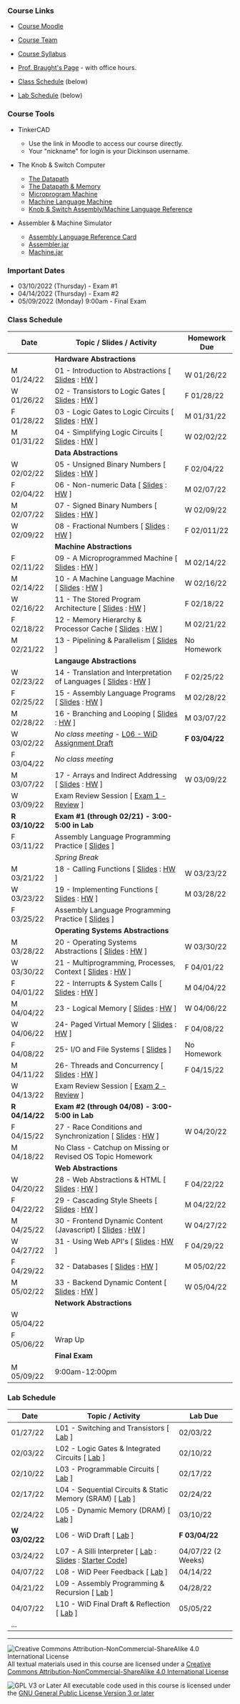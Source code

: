 ### Course Links

- [Course Moodle](https://lms.dickinson.edu/course/view.php?id=46925)
- [Course Team](https://teams.microsoft.com/l/team/19%3aCVk2T3PduOEh_n8Fgs1g1KZv0Vy05jqOSjDKQ0UooXc1%40thread.tacv2/conversations?groupId=f6aa5a40-8b22-4ba4-9365-a68531dfc91d&tenantId=6232b055-76b9-4c13-9b88-b562ae7db6fb)
- [Course Syllabus](./syllabus.md)
- [Prof. Braught's Page](http://users.dickinson.edu/~braught/) - with office hours.

- [Class Schedule](#class-schedule) (below)
- [Lab Schedule](#lab-schedule) (below)

### Course Tools

- TinkerCAD
  - Use the link in Moodle to access our course directly.
  - Your "nickname" for login is your Dickinson username.

- The Knob & Switch Computer
  - [The Datapath](https://dickinson-comp256.github.io/Knob-And-Switch-Computer/datapath.html)
  - [The Datapath & Memory](https://dickinson-comp256.github.io/Knob-And-Switch-Computer/dpandmem.html)
  - [Microprogram Machine](https://dickinson-comp256.github.io/Knob-And-Switch-Computer/micromachine.html)
  - [Machine Language Machine](https://dickinson-comp256.github.io/Knob-And-Switch-Computer/machine.html)
  - [Knob & Switch Assembly/Machine Language Reference](https://dickinson-comp256.github.io/Knob-And-Switch-Computer/instructions.html)

- Assembler & Machine Simulator
  - [Assembly Language Reference Card](https://dickinson-comp256/AsmMachine/machine/bin/asm-ref.html)
  - [Assembler.jar](https://github.com/dickinson-comp256/AsmMachine/raw/main/Assembler/bin/Assembler.jar
)
  - [Machine.jar](https://github.com/dickinson-comp256/AsmMachine/raw/main/Machine/bin/Machine.jar
)

### Important Dates

- 03/10/2022 (Thursday) - Exam #1
- 04/14/2022 (Thursday) - Exam #2
- 05/09/2022 (Monday) 9:00am - Final Exam

### Class Schedule

Date        | Topic / Slides / Activity                                                                 | Homework Due
----------- | ----------------------------------------------------------------------------------------- | --------------
&nbsp;      | **Hardware Abstractions**                                                                 |
M 01/24/22  | 01 - Introduction to Abstractions                  [ [Slides][s01] : [HW][hw01] ]         | W 01/26/22
W 01/26/22  | 02 - Transistors to Logic Gates                    [ [Slides][s02] : [HW][hw02] ]         | F 01/28/22
F 01/28/22  | 03 - Logic Gates to Logic Circuits                 [ [Slides][s03] : [HW][hw03] ]         | M 01/31/22
M 01/31/22  | 04 - Simplifying Logic Circuits                    [ [Slides][s04] : [HW][hw04] ]         | W 02/02/22
&nbsp;      | **Data Abstractions**                                                                     |
W 02/02/22  | 05 - Unsigned Binary Numbers                       [ [Slides][s05] : [HW][hw05] ]         | F 02/04/22
F 02/04/22  | 06 - Non-numeric Data                              [ [Slides][s06] : [HW][hw06] ]         | M 02/07/22
M 02/07/22  | 07 - Signed Binary Numbers                         [ [Slides][s07] : [HW][hw07] ]         | W 02/09/22
W 02/09/22  | 08 - Fractional Numbers                            [ [Slides][s08] : [HW][hw08] ]         | F 02/011/22
&nbsp;      | **Machine Abstractions**                                                                  |
F 02/11/22  | 09 - A Microprogrammed Machine                     [ [Slides][s09] : [HW][hw09] ]         | M 02/14/22
M 02/14/22  | 10 - A Machine Language Machine                    [ [Slides][s10] : [HW][hw10] ]         | W 02/16/22
W 02/16/22  | 11 - The Stored Program Architecture               [ [Slides][s11] : [HW][hw11] ]         | F 02/18/22
F 02/18/22  | 12 - Memory Hierarchy & Processor Cache            [ [Slides][s12] : [HW][hw12] ]         | M 02/21/22
M 02/21/22  | 13 - Pipelining & Parallelism                      [ [Slides][s13] ]                      | No Homework
&nbsp;      | **Langauge Abstractions**                                                                 |
W 02/23/22  | 14 - Translation and Interpretation of Languages   [ [Slides][s14] : [HW][hw14] ]         | F 02/25/22
F 02/25/22  | 15 - Assembly Language Programs                    [ [Slides][s15] : [HW][hw15] ]         | M 02/28/22
M 02/28/22  | 16 - Branching and Looping                         [ [Slides][s16] : [HW][hw16] ]         | M 03/07/22
W 03/02/22  | *No class meeting* -                               [L06 - WiD Assignment Draft][l06]      | **F 03/04/22**
F 03/04/22  | *No class meeting*                                                                        |
M 03/07/22  | 17 - Arrays and Indirect Addressing                [ [Slides][s17] : [HW][hw17] ]         | W 03/09/22
W 03/09/22  | Exam Review Session                                [ [Exam 1 - Review][ex1] ]             |
**R 03/10/22**  | **Exam #1 (through 02/21) - 3:00-5:00 in Lab**                                        |
F 03/11/22  | Assembly Language Programming Practice             [ [Slides][asm] ]                      |
&nbsp;      | *Spring Break*                                                                            |
M 03/21/22  | 18 - Calling Functions                             [ [Slides][s18] : [HW][hw18] ]         | W 03/23/22
W 03/23/22  | 19 - Implementing Functions                        [ [Slides][s19] : [HW][hw19] ]         | M 03/28/22
F 03/25/22  | Assembly Language Programming Practice             [ [Slides][asm2] ]                     |
&nbsp;      | **Operating Systems Abstractions**                                                        |
M 03/28/22  | 20 - Operating Systems Abstractions                [ [Slides][s20] : [HW][hw20] ]         | W 03/30/22
W 03/30/22  | 21 - Multiprogramming, Processes, Context          [ [Slides][s21] : [HW][hw21] ]         | F 04/01/22
F 04/01/22  | 22 - Interrupts & System Calls                     [ [Slides][s22] : [HW][hw22] ]         | M 04/04/22
M 04/04/22  | 23 - Logical Memory                                [ [Slides][s23] : [HW][hw23] ]         | W 04/06/22
W 04/06/22  | 24- Paged Virtual Memory                           [ [Slides][s24] : [HW][hw24] ]         | F 04/08/22
F 04/08/22  | 25- I/O and File Systems                           [ [Slides][s25] ]                      | No Homework
M 04/11/22  | 26- Threads and Concurrency                        [ [Slides][s26] : [HW][hw26] ]         | F 04/15/22
W 04/13/22  | Exam Review Session                                [ [Exam 2 - Review][ex2] ]             |
**R 04/14/22**  | **Exam #2 (through 04/08) - 3:00-5:00 in Lab**                                        |
F 04/15/22  | 27 - Race Conditions and Synchronization           [ [Slides][s27] : [HW][hw27] ]         | W 04/20/22
M 04/18/22  | No Class - Catchup on Missing or Revised OS Topic Homework                                |
&nbsp;      | **Web Abstractions**                                                                      |
W 04/20/22  | 28 - Web Abstractions & HTML                       [ [Slides][s28] : [HW][hw28] ]         | F 04/22/22
F 04/22/22  | 29 - Cascading Style Sheets                        [ [Slides][s29] : [HW][hw29] ]         | M 04/22/22
M 04/25/22  | 30 - Frontend Dynamic Content (Javascript)         [ [Slides][s30] : [HW][hw30] ]         | W 04/27/22
W 04/27/22  | 31 - Using Web API's                               [ [Slides][s31] : [HW][hw31] ]         | F 04/29/22
F 04/29/22  | 32 - Databases                                     [ [Slides][s32] : [HW][hw32] ]         | M 05/02/22
M 05/02/22  | 33 - Backend Dynamic Content                       [ [Slides][s33] : [HW][hw33] ]         | W 05/04/22
&nbsp;      | **Network Abstractions**                                                                  |
W 05/04/22  |
F 05/06/22  | Wrap Up
&nbsp;      | **Final Exam**
M 05/09/22  | 9:00am-12:00pm

[s01]: slides/01-S-Abstractions.pptx
[hw01]: homework/01-A-Abstractions.docx
[s02]: slides/02-S-TransistorsToGates.pptx
[hw02]: homework/02-A-TransistorsToGates.docx
[s03]: slides/03-S-GatesToCircuits.pptx
[hw03]: homework/03-A-GatesToCircuits.docx
[s04]: slides/04-S-LogicSimplification.pptx
[hw04]: homework/04-A-LogicSimplification.docx
[s05]: slides/05-S-UnsignedBinary.pptx
[hw05]: homework/05-A-UnsignedBinary.docx
[s06]: slides/06-S-NonNumericData.pptx
[hw06]: homework/06-A-NonNumericData.docx
[s07]: slides/07-S-SignedBinary.pptx
[hw07]: homework/07-A-SignedBinary.docx
[s08]: slides/08-S-FractionalNumbers.pptx
[hw08]: homework/08-A-FractionalNumbers.docx
[s09]: slides/09-S-MicroProgram.pptx
[hw09]: homework/09-A-MicroProgram.docx
[s10]: slides/10-S-MachineLanguage.pptx
[hw10]: homework/10-A-MachineLanguage.docx
[s11]: slides/11-S-StoredProgram.pptx
[hw11]: homework/11-A-StoredProgram.docx
[s12]: slides/12-S-MemoryAndCache.pptx
[hw12]: homework/12-A-MemoryAndCache.docx
[s13]: slides/13-S-ParallelismPipelining.pptx
[hw13]: none
[s14]: slides/14-S-TranslationInterpretation.pptx
[hw14]: homework/14-A-TranslationInterpretation.docx
[s15]: slides/15-S-Assembly.pptx
[hw15]: homework/15-A-Assembly.docx
[s16]: slides/16-S-BranchingLooping.pptx
[hw16]: homework/16-A-BranchingLooping.docx
[s17]: slides/17-S-IndirectAddressing.pptx
[hw17]: homework/17-A-IndirectAddressing.docx
[ex1]: homework/Exam1Review.docx
[asm]: slides/17.5-S-AsmActivities.pptx
[s18]: slides/18-S-CallingFunctions.pptx
[hw18]: homework/18-A-CallingFunctions.docx
[s19]: slides/19-S-ImplementingFunctions.pptx
[hw19]: homework/19-A-ImplementingFunctions.docx
[asm2]: slides/19.5-S-AsmActivities.pptx
[s20]: slides/20-S-OSAbstractions.pptx
[hw20]: homework/20-A-OSAbstractions.docx
[s21]: slides/21-S-Processes.pptx
[hw21]: homework/21-A-Processes.docx
[s22]: slides/22-S-Interrupts.pptx
[hw22]: homework/22-A-Interrupts.docx
[s23]: slides/23-S-LogicalMemory.pptx
[hw23]: homework/23-A-LogicalMemory.docx
[s24]: slides/24-S-VirtualMemory.pptx
[hw24]: homework/24-A-VirtualMemory.docx
[s25]: slides/25-S-IOFileSystems.pptx
[hw25]: none
[ex2]: homework/Exam2Review.docx
[s26]: slides/26-S-Threads.pptx
[hw26]: homework/26-A-Threads.docx
[s27]: slides/27-S-RaceConditions.pptx
[hw27]: homework/27-A-RaceConditions.docx
[s28]: slides/28-S-WebAbstractions.pptx
[hw28]: homework/28-A-WebAbstractions.docx
[s29]: slides/29-S-CSS.pptx
[hw29]: homework/29-A-CSS.docx
[s30]: slides/30-S-JavaScript.pptx
[hw30]: homework/30-A-JavaScript.docx
[s31]: slides/31-S-WebAPIs.pptx
[hw31]: homework/31-A-WebAPIs.docx
[s32]: slides/32-S-Databases.pptx
[hw32]: homework/32-A-Databases.docx
[s33]: slides/33-S-BackEndDynamic.pptx
[hw33]: homework/33-A-BackEndDynamic.docx

### Lab Schedule

Date          | Topic / Activity                                                                                        | Lab Due
------------- | ------------------------------------------------------------------------------------------------------- | -------------
01/27/22      | L01 - Switching and Transistors                  [ [Lab][l01] ]                                         | 02/03/22
02/03/22      | L02 - Logic Gates & Integrated Circuits          [ [Lab][l02] ]                                         | 02/10/22
02/10/22      | L03 - Programmable Circuits                      [ [Lab][l03] ]                                         | 02/17/22
02/17/22      | L04 - Sequential Circuits & Static Memory (SRAM) [ [Lab][l04] ]                                         | 02/24/22
02/24/22      | L05 - Dynamic Memory (DRAM)                      [ [Lab][l05] ]                                         | 03/10/22
**W 03/02/22**    | L06 - WiD Draft                              [ [Lab][l06] ]                                         | **F 03/04/22**
03/24/22      | L07 - A Silli Interpreter                        [ [Lab][l07] : [Slides][ls07] : [Starter Code][lc07]]  | 04/07/22 (2 Weeks)
04/07/22      | L08 - WiD Peer Feedback                          [ [Lab][l08] ]                                         | 04/14/22
04/21/22      | L09 - Assembly Programming & Recursion           [ [Lab][l09] ]                                         | 04/28/22
04/07/22      | L10 - WiD Final Draft & Reflection               [ [Lab][l10] ]                                         | 05/05/22
...           |

[l01]: labs/L01-Switching.docx
[l02]: labs/L02-GatesIC.docx
[l03]: labs/L03-ProgCircuits.docx
[l04]: labs/L04-SeqCircuitsSRAM.docx
[l05]: labs/L05-DynamicMemory.docx
[l06]: labs/L06-WiD-Draft.docx
[l07]: labs/L07-A-Interpreter.docx
[ls07]: labs/L07-S-Interpreter.pptx
[lc07]: labs/L07-A-Interpreter.zip
[l08]: labs/L08-A-WiDFeedback.docx
[l09]: labs/L09-A-AssemblyProg.docx
[l10]: labs/L10-A-WiDFinal.docx
___
![Creative Commons Attribution-NonCommercial-ShareAlike 4.0 International License](https://i.creativecommons.org/l/by-nc-sa/4.0/88x31.png "Creative Commons Attribution-NonCommercial-ShareAlike 4.0 International License") All textual materials used in this course are licensed under a [Creative Commons Attribution-NonCommercial-ShareAlike 4.0 International License](http://creativecommons.org/licenses/by-nc-sa/4.0/)

![GPL V3 or Later](https://www.gnu.org/graphics/gplv3-or-later-sm.png "GPL V3 or later") All executable code used in this course is licensed under the [GNU General Public License Version 3 or later](https://www.gnu.org/licenses/gpl.txt)
